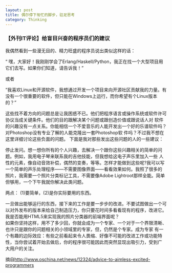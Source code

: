 ```yaml
---
layout: post
title: 偶尔停下匆忙的脚步，驻足思考
category: Thinking
---
```

<h3>【外刊IT评论】给盲目兴奋的程序员们的建议</h3>
  我偶然看到一些漫无目的、精力旺盛的程序员说出类似这样的话： 
  
  “ 嘿，大家好！我刚刚学会了Erlang/Haskell/Python，我正在找一个大型项目用它们去写。如果你们知道，请告诉我！”   
  
  或者 
  
  “我喜欢Linux和开源软件，我想通过开发一个项目来向开源社区贡献我的力量。有没有一个很重要的软件，但只能在Windows上运行，而你希望有个Linux版本的？”   
  
  这些找不着方向的问题总是让我困惑不已。他们把程序语言或操作系统或软件许可协议当成关键条件。他们的目的跟解决某个问题或跟创造价值或跟说话人对 软件的兴趣没有一点关系。你能相信一个不爱音乐的人能开发出一个好的乐谱软件吗？对Photoshop没有专业了解的人能克隆出一套Photoshop软 件吗？不过我不想在这里详细讨论这些负面的问题。    下面是我对那些发出这些问题的人的一些建议：  
  
  停止发问。想一想你所有的个人兴趣，去解决一个跟你这些兴趣相关的简单的问题。例如，我用电子琴来联系我的吉他技能，但我想给这电子声乐里加入一些 人性的元素，像自动音效补偿，偶然的变奏，等等。怎样才能做到这些呢?我可以写一个简单的声乐处理程序——不需要图像界面——看看效果如何。我照了很多的 照片，我需要一个照片分类标记工具，不需要像Adobe Lightroot那样全能。简单但够用，一个下午我就你解决此类问题。  
  
  两点：
  (1)要简单，(2)是你实际要用的东西。  
  
  一旦做出能够运行的东西，接下来的工作是要一步步的改进。不要试图做出一个可以对外发布的版本来给自己制造压力，你只要花时间多看看现有的程序，改进它。我是否能用HTML5来实现我的照片分类器的前端界面呢？  
  如果你坚持这样，用不了多少回，你就会成为一个专家、一个对于一个界限清晰、也许只是跟你的问题相关的小领域里的专家，但，仍然是个专家。成为专家 有一个有趣的边际效应：有些之前看起来令人畏缩、好像不可能的改进工作或功能特性，当你尝试着开始去做后，你的程序很可能因此而突然显现出吸引力，受到广 大用户的关注。  

  摘自<a href="http://www.oschina.net/news/12324/advice-to-aimless-excited-programmers">http://www.oschina.net/news/12324/advice-to-aimless-excited-programmers</a> 